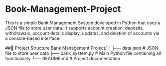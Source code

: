 # Book-Management-Project
This is a simple Bank Management System developed in Python that uses a JSON file to store user data. It supports account creation, deposits, withdrawals, account details display, updates, and deletion of accounts via a console-based interface.

##📁 Project Structure
Bank Management Project/
│
├── data.json              # JSON file to store user data
├── bank_system.py         # Main Python file containing all functionality
└── README.md              # Project documentation
